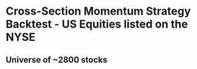 # Cross-Section Momentum Strategy Backtest - US Equities listed on the NYSE

## Universe of ~2800 stocks
